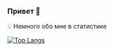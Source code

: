### Привет 👋

💡 Немного обо мне в статистике

[![Top Langs](https://github-readme-stats.vercel.app/api/top-langs/?username=smarrti&layout=compact&bg_color=30,ffffff,fcffff)](https://github.com/Smarrti/Smarrti)
